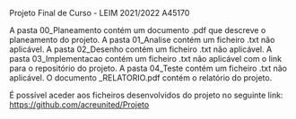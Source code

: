 Projeto Final de Curso - LEIM 2021/2022 A45170

A pasta 00_Planeamento contém um documento .pdf que descreve o planeamento do projeto.
A pasta 01_Analise contém um ficheiro .txt não aplicável.
A pasta 02_Desenho contém um ficheiro .txt não aplicável.
A pasta 03_Implementacao contém um ficheiro .txt não aplicável com o link para o repositório do projeto.
A pasta 04_Teste contém um ficheiro .txt não aplicável.
O documento _RELATORIO.pdf contém o relatório do projeto.

É possível aceder aos ficheiros desenvolvidos do projeto no seguinte link:
https://github.com/acreunited/Projeto